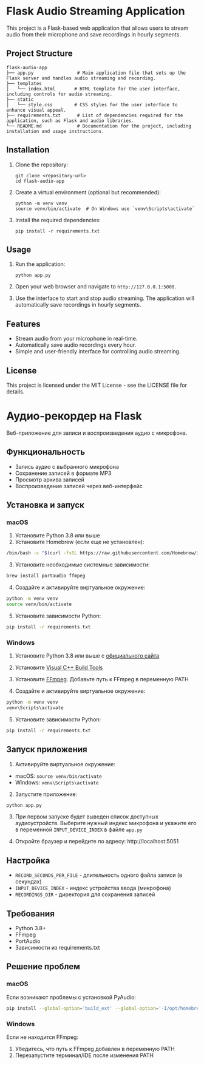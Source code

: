 # Flask Audio Streaming Application

This project is a Flask-based web application that allows users to stream audio from their microphone and save recordings in hourly segments. 

## Project Structure

```
flask-audio-app
├── app.py                # Main application file that sets up the Flask server and handles audio streaming and recording.
├── templates
│   └── index.html       # HTML template for the user interface, including controls for audio streaming.
├── static
│   └── style.css        # CSS styles for the user interface to enhance visual appeal.
├── requirements.txt      # List of dependencies required for the application, such as Flask and audio libraries.
└── README.md             # Documentation for the project, including installation and usage instructions.
```

## Installation

1. Clone the repository:
   ```
   git clone <repository-url>
   cd flask-audio-app
   ```

2. Create a virtual environment (optional but recommended):
   ```
   python -m venv venv
   source venv/bin/activate  # On Windows use `venv\Scripts\activate`
   ```

3. Install the required dependencies:
   ```
   pip install -r requirements.txt
   ```

## Usage

1. Run the application:
   ```
   python app.py
   ```

2. Open your web browser and navigate to `http://127.0.0.1:5000`.

3. Use the interface to start and stop audio streaming. The application will automatically save recordings in hourly segments.

## Features

- Stream audio from your microphone in real-time.
- Automatically save audio recordings every hour.
- Simple and user-friendly interface for controlling audio streaming.

## License

This project is licensed under the MIT License - see the LICENSE file for details.

# Аудио-рекордер на Flask

Веб-приложение для записи и воспроизведения аудио с микрофона.

## Функциональность

- Запись аудио с выбранного микрофона
- Сохранение записей в формате MP3
- Просмотр архива записей
- Воспроизведение записей через веб-интерфейс

## Установка и запуск

### macOS

1. Установите Python 3.8 или выше
2. Установите Homebrew (если еще не установлен):
```bash
/bin/bash -c "$(curl -fsSL https://raw.githubusercontent.com/Homebrew/install/HEAD/install.sh)"
```

3. Установите необходимые системные зависимости:
```bash
brew install portaudio ffmpeg
```

4. Создайте и активируйте виртуальное окружение:
```bash
python -m venv venv
source venv/bin/activate
```

5. Установите зависимости Python:
```bash
pip install -r requirements.txt
```

### Windows

1. Установите Python 3.8 или выше с [официального сайта](https://www.python.org/downloads/)
2. Установите [Visual C++ Build Tools](https://visualstudio.microsoft.com/visual-cpp-build-tools/)
3. Установите [FFmpeg](https://www.gyan.dev/ffmpeg/builds/). Добавьте путь к FFmpeg в переменную PATH

4. Создайте и активируйте виртуальное окружение:
```bash
python -m venv venv
venv\Scripts\activate
```

5. Установите зависимости Python:
```bash
pip install -r requirements.txt
```

## Запуск приложения

1. Активируйте виртуальное окружение:
- macOS: `source venv/bin/activate`
- Windows: `venv\Scripts\activate`

2. Запустите приложение:
```bash
python app.py
```

3. При первом запуске будет выведен список доступных аудиоустройств. Выберите нужный индекс микрофона и укажите его в переменной `INPUT_DEVICE_INDEX` в файле `app.py`

4. Откройте браузер и перейдите по адресу: http://localhost:5051

## Настройка

- `RECORD_SECONDS_PER_FILE` - длительность одного файла записи (в секундах)
- `INPUT_DEVICE_INDEX` - индекс устройства ввода (микрофона)
- `RECORDINGS_DIR` - директория для сохранения записей

## Требования

- Python 3.8+
- FFmpeg
- PortAudio
- Зависимости из requirements.txt

## Решение проблем

### macOS

Если возникают проблемы с установкой PyAudio:
```bash
pip install --global-option='build_ext' --global-option='-I/opt/homebrew/include' --global-option='-L/opt/homebrew/lib' pyaudio
```

### Windows

Если не находится FFmpeg:
1. Убедитесь, что путь к FFmpeg добавлен в переменную PATH
2. Перезапустите терминал/IDE после изменения PATH